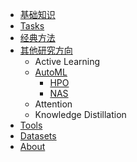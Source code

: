 - [基础知识](/Basic_Concepts)
- [Tasks](/Tasks_Summary)
- [经典方法](/Classic_Algos)
- [其他研究方向](/Others_Research)
  - Active Learning
  - [AutoML](/AutoML)
    - [HPO](/HPO)
    - [NAS](/NAS)
  - Attention
  - Knowledge Distillation
- [Tools](/Tools)
- [Datasets](Datasets)
- [About](/about.md)




